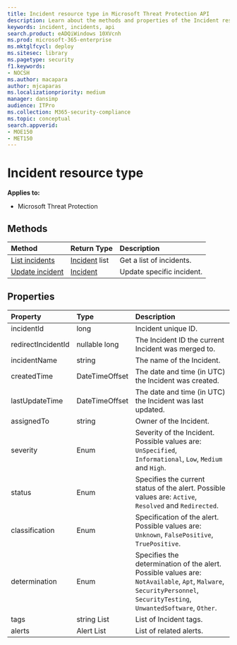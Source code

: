 ```yaml
---
title: Incident resource type in Microsoft Threat Protection API
description: Learn about the methods and properties of the Incident resource type in Microsoft Threat Protection
keywords: incident, incidents, api
search.product: eADQiWindows 10XVcnh
ms.prod: microsoft-365-enterprise
ms.mktglfcycl: deploy
ms.sitesec: library
ms.pagetype: security
f1.keywords:
- NOCSH
ms.author: macapara
author: mjcaparas
ms.localizationpriority: medium
manager: dansimp
audience: ITPro
ms.collection: M365-security-compliance 
ms.topic: conceptual
search.appverid: 
- MOE150
- MET150
---
```


# Incident resource type

**Applies to:**
- Microsoft Threat Protection

## Methods

Method |Return Type |Description
:---|:---|:---
[List incidents](api-list-incidents.md) | [Incident](api-incident.md) list | Get a list of incidents.
[Update incident](api-update-incidents.md) | [Incident](api-incident.md) | Update specific incident.


## Properties

Property |    Type    |    Description
:---|:---|:---
incidentId | long | Incident unique ID.
redirectIncidentId | nullable long | The Incident ID the current Incident was merged to.
incidentName | string | The name of the Incident.
createdTime | DateTimeOffset | The date and time (in UTC) the Incident was created.
lastUpdateTime | DateTimeOffset | The date and time (in UTC) the Incident was last updated.
assignedTo | string | Owner of the Incident.
severity | Enum | Severity of the Incident. Possible values are: ```UnSpecified```, ```Informational```, ```Low```, ```Medium``` and ```High```.
status | Enum | Specifies the current status of the alert. Possible values are: ```Active```, ```Resolved``` and ```Redirected```.
classification | Enum | Specification of the alert. Possible values are: ```Unknown```, ```FalsePositive```, ```TruePositive```.
determination | Enum | Specifies the determination of the alert. Possible values are: ```NotAvailable```, ```Apt```, ```Malware```, ```SecurityPersonnel```, ```SecurityTesting```, ```UnwantedSoftware```, ```Other```.
tags | string List | List of Incident tags.
alerts | Alert List | List of related alerts.